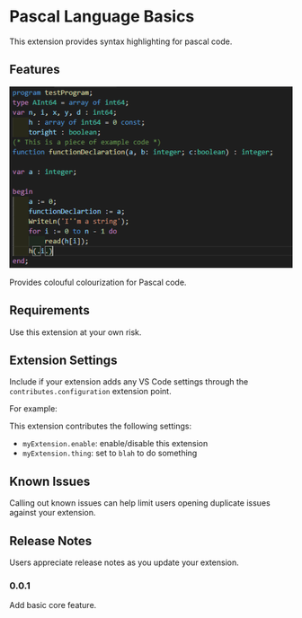 # Pascal Language Basics

This extension provides syntax highlighting for pascal code.

## Features

![A example program](images/testProgram.png)

Provides colouful colourization for Pascal code.

## Requirements

Use this extension at your own risk.

## Extension Settings

Include if your extension adds any VS Code settings through the `contributes.configuration` extension point.

For example:

This extension contributes the following settings:

* `myExtension.enable`: enable/disable this extension
* `myExtension.thing`: set to `blah` to do something

## Known Issues

Calling out known issues can help limit users opening duplicate issues against your extension.

## Release Notes

Users appreciate release notes as you update your extension.

### 0.0.1

Add basic core feature.